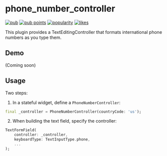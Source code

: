 # phone_number_controller

[![pub](https://img.shields.io/pub/v/phone_number_controller?label=version)](https://pub.dev/packages/phone_number_controller)
[![pub points](https://img.shields.io/pub/points/phone_number_controller)](https://pub.dev/packages/phone_number_controller/score)
[![popularity](https://img.shields.io/pub/popularity/phone_number_controller)](https://pub.dev/packages/phone_number_controller/score)
[![likes](https://img.shields.io/pub/likes/phone_number_controller)](https://pub.dev/packages/phone_number_controller/score)

This plugin provides a TextEditingController that formats international phone numbers
as you type them.

## Demo

(Coming soon)

## Usage

Two steps:

1. In a stateful widget, define a `PhoneNumberController`:

```dart
final _controller = PhoneNumberController(countryCode: 'us');
```

2. When building the text field, specify the controller:

```dart
TextFormField(
    controller: _controller,
    keyboardType: TextInputType.phone,
    ...
);
```